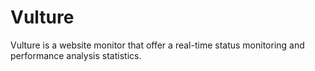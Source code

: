 Vulture
=======

Vulture is a website monitor that offer a real-time status monitoring and performance analysis statistics.
